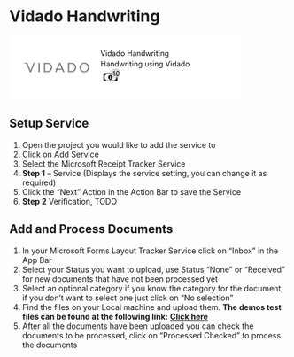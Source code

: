 # Vidado Handwriting

![](../assets/image%20%2856%29.png)

  


## Setup Service <a id="setup-service"></a>

1. Open the project you would like to add the service to
2. Click on Add Service
3. Select the Microsoft Receipt Tracker Service
4. **Step 1** – Service \(Displays the service setting, you can change it as required\)
5. Click the “Next” Action in the Action Bar to save the Service
6. **Step 2** Verification, TODO

## Add and Process Documents <a id="add-and-process-documents"></a>

1. In your Microsoft Forms Layout Tracker Service click on “Inbox” in the App Bar
2. Select your Status you want to upload, use Status “None” or “Received” for new documents that have not been processed yet
3. Select an optional category if you know the category for the document, if you don’t want to select one just click on “No selection”
4. Find the files on your Local machine and upload them. **The demos test files can be found at the following link:** [**Click here**](https://larchold-my.sharepoint.com/:u:/g/personal/jannie_larcai_com/Ec-_k8RmUqNAv6WgCgwItfcBTRp1Gk0V6OeyTj2S3SIUQg?e=EquxX9)​
5. After all the documents have been uploaded you can check the documents to be processed, click on “Processed Checked” to process the documents

